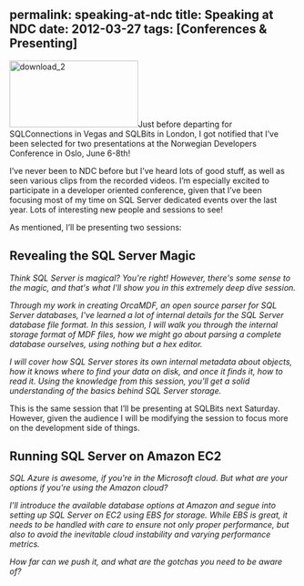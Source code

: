 permalink: speaking-at-ndc
title: Speaking at NDC
date: 2012-03-27
tags: [Conferences & Presenting]
---
[<img class="size-full wp-image-2296 alignleft" alt="download_2" src="http://improve.dk/wp-content/uploads/2012/03/download_2.jpg" width="226" height="117" />](http://improve.dk/wp-content/uploads/2012/03/download_2.jpg)Just before departing for SQLConnections in Vegas and SQLBits in London, I got notified that I’ve been selected for two presentations at the Norwegian Developers Conference in Oslo, June 6-8th!

I’ve never been to NDC before but I’ve heard lots of good stuff, as well as seen various clips from the recorded videos. I’m especially excited to participate in a developer oriented conference, given that I’ve been focusing most of my time on SQL Server dedicated events over the last year. Lots of interesting new people and sessions to see!

As mentioned, I’ll be presenting two sessions:

## Revealing the SQL Server Magic

*Think SQL Server is magical? You're right! However, there's some sense to the magic, and that's what I'll show you in this extremely deep dive session.*

*Through my work in creating OrcaMDF, an open source parser for SQL Server databases, I've learned a lot of internal details for the SQL Server database file format. In this session, I will walk you through the internal storage format of MDF files, how we might go about parsing a complete database ourselves, using nothing but a hex editor.*

*I will cover how SQL Server stores its own internal metadata about objects, how it knows where to find your data on disk, and once it finds it, how to read it. Using the knowledge from this session, you'll get a solid understanding of the basics behind SQL Server storage.*

This is the same session that I’ll be presenting at SQLBits next Saturday. However, given the audience I will be modifying the session to focus more on the development side of things.

## Running SQL Server on Amazon EC2

*SQL Azure is awesome, if you're in the Microsoft cloud. But what are your options if you're using the Amazon cloud?*

*I'll introduce the available database options at Amazon and segue into setting up SQL Server on EC2 using EBS for storage. While EBS is great, it needs to be handled with care to ensure not only proper performance, but also to avoid the inevitable cloud instability and varying performance metrics.*

*How far can we push it, and what are the gotchas you need to be aware of?*
